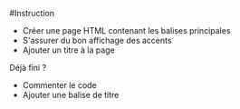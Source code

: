 #Instruction
- Créer une page HTML contenant les balises principales
- S'assurer du bon affichage des accents
- Ajouter un titre à la page

Déjà fini ?
- Commenter le code
- Ajouter une balise de titre
